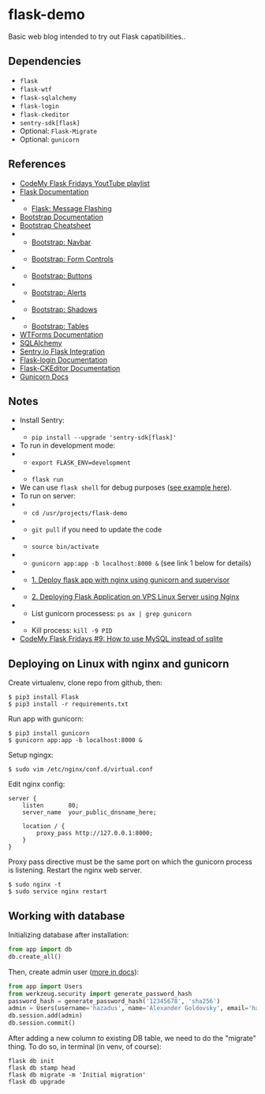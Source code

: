 # flask-demo
Basic web blog intended to try out Flask capatibilities..

## Dependencies
- `flask`
- `flask-wtf`
- `flask-sqlalchemy`
- `flask-login`
- `flask-ckeditor`
- `sentry-sdk[flask]`
- Optional: `Flask-Migrate`
- Optional: `gunicorn`

## References
- [CodeMy Flask Fridays YoutTube playlist](https://www.youtube.com/watch?v=0Qxtt4veJIc&list=PLCC34OHNcOtolz2Vd9ZSeSXWc8Bq23yEz&index=2)
- [Flask Documentation](https://flask.palletsprojects.com/en/2.2.x/#)
- - [Flask: Message Flashing](https://flask.palletsprojects.com/en/2.2.x/patterns/flashing/?highlight=flash)
- [Bootstrap Documentation](https://getbootstrap.com/docs/5.2/getting-started/introduction/)
- [Bootstrap Cheatsheet](https://getbootstrap.com/docs/5.2/examples/cheatsheet/)
- - [Bootstrap: Navbar](https://getbootstrap.com/docs/5.2/components/navbar/#how-it-works)
- - [Bootstrap: Form Controls](https://getbootstrap.com/docs/5.2/forms/form-control/)
- - [Bootstrap: Buttons](https://getbootstrap.com/docs/5.2/components/buttons/)
- - [Bootstrap: Alerts](https://getbootstrap.com/docs/5.2/components/alerts/)
- - [Bootstrap: Shadows](https://getbootstrap.com/docs/5.2/utilities/shadows/)
- - [Bootstrap: Tables](https://getbootstrap.com/docs/5.2/content/tables/)
- [WTForms Documentation](https://wtforms.readthedocs.io/en/3.0.x/)
- [SQLAlchemy](https://www.sqlalchemy.org)
- [Sentry.io Flask Integration](https://docs.sentry.io/platforms/python/guides/flask/)
- [Flask-login Documentation](https://flask-login.readthedocs.io/en/latest/)
- [Flask-CKEditor Documentation](https://flask-ckeditor.readthedocs.io/en/latest/)
- [Gunicorn Docs](https://gunicorn.org/#deployment)

## Notes
- Install Sentry:
- - `pip install --upgrade 'sentry-sdk[flask]'`
- To run in development mode:
- - `export FLASK_ENV=development`
- - `flask run`
- We can use `flask shell` for debug purposes ([see example here](https://youtu.be/8ebIEefhBpM?t=599)).
- To run on server:
- - `cd /usr/projects/flask-demo`
- - `git pull` if you need to update the code
- - `source bin/activate`
- - `gunicorn app:app -b localhost:8000 &` (see link 1 below for details)
- - [1. Deploy flask app with nginx using gunicorn and supervisor](https://medium.com/ymedialabs-innovation/deploy-flask-app-with-nginx-using-gunicorn-and-supervisor-d7a93aa07c18)
- - [2. Deploying Flask Application on VPS Linux Server using Nginx](https://medium.com/geekculture/deploying-flask-application-on-vps-linux-server-using-nginx-a1c4f8ff0010)
- - List gunicorn processess: `ps ax | grep gunicorn`
- - Kill process: `kill -9 PID`
- [CodeMy Flask Fridays #9: How to use MySQL instead of sqlite](https://youtu.be/hQl2wyJvK5k)

## Deploying on Linux with nginx and gunicorn
Create virtualenv, clone repo from github, then:
```
$ pip3 install Flask
$ pip3 install -r requirements.txt
```
Run app with gunicorn:
```
$ pip3 install gunicorn
$ gunicorn app:app -b localhost:8000 &
```
Setup ngingx:
```
$ sudo vim /etc/nginx/conf.d/virtual.conf
```
Edit nginx config:
```
server {
    listen       80;
    server_name  your_public_dnsname_here;

    location / {
        proxy_pass http://127.0.0.1:8000;
    }
}
```
Proxy pass directive must be the same port on which the gunicorn process is listening.
Restart the nginx web server.
```
$ sudo nginx -t
$ sudo service nginx restart
```

## Working with database
Initializing database after installation:
```python
from app import db
db.create_all()
```
Then, create admin user ([more in docs](https://flask-sqlalchemy.palletsprojects.com/en/2.x/quickstart/)):
```python
from app import Users
from werkzeug.security import generate_password_hash
password_hash = generate_password_hash('12345678', 'sha256')
admin = Users(username='hazadus', name='Alexander Goldovsky', email='hazadus7@gmail.com', is_admin=True, password_hash=password_hash)
db.session.add(admin)
db.session.commit()
```
After adding a new column to existing DB table, we need to do the "migrate" thing. To do so, in terminal (in venv, of course):
```
flask db init
flask db stamp head
flask db migrate -m 'Initial migration'
flask db upgrade
```
